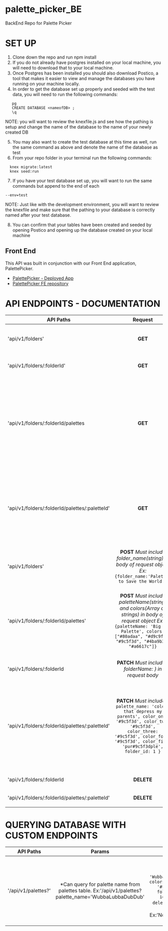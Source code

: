 # palette_picker_BE
BackEnd Repo for Palette Picker

# SET UP 

1. Clone down the repo and run npm install 
2. If you do not already have postgres installed on your local machine, you will need to download that to your local machine.
3. Once Postgres has been installed you should also download Postico, a tool that makes it easier to view and manage the databases you have running on your machine locally.
4. In order to get the database set up properly and seeded with the test data, you will need to run the following commands: 
```
   pg
   CREATE DATABASE <nameofDB> ;
   \q
```

NOTE: you will want to review the knexfile.js and see how the pathing is setup and change the name of the database to the name of your newly created DB 

5. You may also want to create the test database at this time as well, run the same command as above and denote the name of the database as test 
6. From your repo folder in your terminal run the following commands: 
```
  knex migrate:latest
  knex seed:run 
```
7. If you have your test database set up, you will want to run the same commands but append to the end of each 
```
--env=test
```
NOTE: Just like with the development environment, you will want to review the knexfile and make sure that the pathing to your database is correctly named after your test database. 

8. You can confirm that your tables have been created and seeded by opening Postico and opening up the database created on your local machine

## Front End
This API was built in conjunction with our Front End application, PalettePicker.
* [PalettePicker - Deployed App](https://dashboard.heroku.com/apps/palettepicker2020)
* [PalettePicker FE repository](https://github.com/sertmer/Palette-Picker-FE)

# API ENDPOINTS - DOCUMENTATION

| API Paths             | Request       | Response                   |
| --------------------  |:-------------:| ------------------------------------------------:|
| 'api/v1/folders'| **GET**       |  **An Array of Folder Objects**  EX: ```[ { id: 577, folder_name: 'Project #1'},{...}, {...} ]```|        |
| 'api/v1/folders/:folderId'| **GET**   |   **A single folder (object)** *Ex:* ```{"id": 1,"folder_name": "Join the Fold"}```|
| 'api/v1/folders/:folderId/palettes| **GET** | **An Array of palletes for single folder** *EX:* ```[ { id: 4771, palette_name: 'Palette #1', color_one: '#80adaa', color_two: '#d9c9fb', color_three: '#9c5f3d', color_four: '#4ba9b3', color_five: '#a6617c', folder_id: 1591 }, { ... }, { ... } ] ``` |
| 'api/v1/folders/:folderId/palettes/:paletteId'| **GET**| **A single palette (object)** Ex: ```{"id": 1, "palette_name": "Palette #1", "color_one": "#80adaa", "color_two": "#d9c9fb", "color_three": "#9c5f3d", "color_four": "#4ba9b3", "color_five": "#a6617c", "folder_id": 1}```|
| 'api/v1/folders'| **POST**  *Must include folder_name(string) in body of request object Ex:* ```{folder_name:'Palettes to Save the World'}```|id of posted folder: ```{id: <integer}```|
| 'api/v1/folders/:folderId/palettes'          | **POST** *Must include paletteName(string) and colors(Array of strings) in body of request object Ex:* ```{paletteName: 'Big Ole Palette', colors: ["#80adaa", "#d9c9fb", "#9c5f3d", "#4ba9b3", "#a6617c"]}```| **An object with newly created palette, folderId, and its paletteId Ex:**```{paletteName: 'Big Ole Palette', colors: ["#80adaa", "#d9c9fb", "#9c5f3d", "#4ba9b3", "#a6617c"], folder_id: '4', id: 1}```|
| 'api/v1/folders/:folderId| **PATCH** *Must include { folderName: <String> }  in request body* | **An object with the updated name Ex:** ```{folderName: 'Wubbalubbadubdub'}```|
| 'api/v1/folders/:folderId/palettes/:paletteId'| **PATCH** *Must include* ```{ palette_name: 'colors that depress my parents', color_one: '#9c5f3d', color_two: '#9c5f3d', color_three: '#9c5f3d', color_four: '#9c5f3d', color_five: 'pur#9c5f3dple', folder_id: 1 }``` | **The updated palette object EX:** ```{ palette_name: 'colors that depress my parents', color_one: '#9c5f3d', color_two: '#9c5f3d', color_three: '#9c5f3d', color_four: '#9c5f3d', color_five: 'pur#9c5f3dple', folder_id: 1 }```|
| 'api/v1/folders/:folderId      | **DELETE**      | **A text response** Ex: ```'Folder has been deleted'``` |
| 'api/v1/folders/:folderId/palettes/:paletteId' | **DELETE** | **A text response** Ex: ```'Palette has been deleted'``` |

# QUERYING DATABASE WITH CUSTOM ENDPOINTS
| API Paths             | Params       | Response                   |
| --------------------  |:-------------:| ------------------------------------------------:|
| '/api/v1/palettes?'| *Can query for palette name from palettes table. Ex:'/api/v1/palettes?palette_name='WubbaLubbaDubDub' | **SUCCESS-an object** Ex: ```{palette_name: 'WubbaLubbaDubDub', colors: ['#FFFFFF', '#FFFFFF', ...], folder_id: "42", id: 4} has been deleted'``` **FAILURE-text response** Ex:'No results match that query'  |

